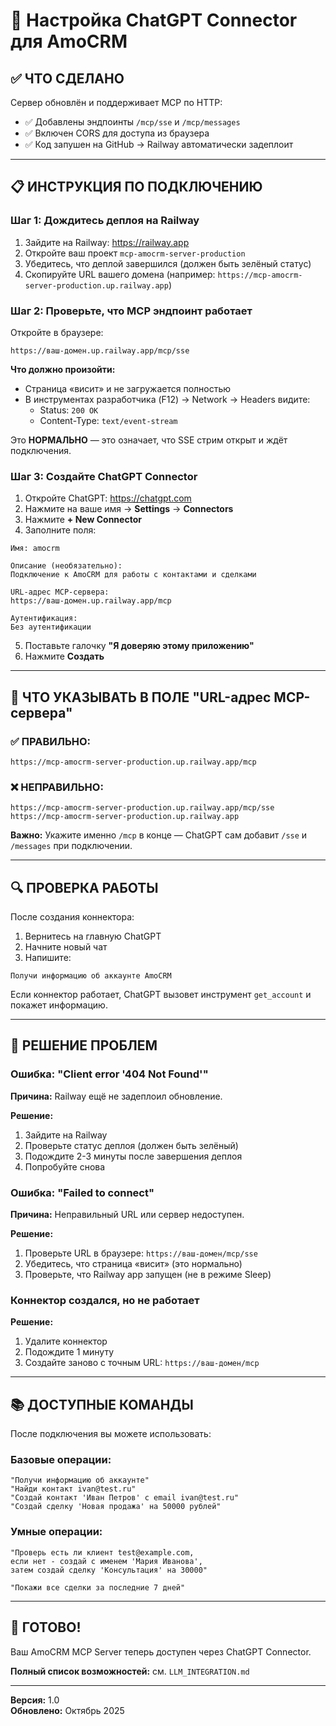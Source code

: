# 🤖 Настройка ChatGPT Connector для AmoCRM

## ✅ ЧТО СДЕЛАНО

Сервер обновлён и поддерживает MCP по HTTP:
- ✅ Добавлены эндпоинты `/mcp/sse` и `/mcp/messages`
- ✅ Включен CORS для доступа из браузера
- ✅ Код запушен на GitHub → Railway автоматически задеплоит

---

## 📋 ИНСТРУКЦИЯ ПО ПОДКЛЮЧЕНИЮ

### Шаг 1: Дождитесь деплоя на Railway

1. Зайдите на Railway: https://railway.app
2. Откройте ваш проект `mcp-amocrm-server-production`
3. Убедитесь, что деплой завершился (должен быть зелёный статус)
4. Скопируйте URL вашего домена (например: `https://mcp-amocrm-server-production.up.railway.app`)

### Шаг 2: Проверьте, что MCP эндпоинт работает

Откройте в браузере:
```
https://ваш-домен.up.railway.app/mcp/sse
```

**Что должно произойти:**
- Страница «висит» и не загружается полностью
- В инструментах разработчика (F12) → Network → Headers видите:
  - Status: `200 OK`
  - Content-Type: `text/event-stream`

Это **НОРМАЛЬНО** — это означает, что SSE стрим открыт и ждёт подключения.

### Шаг 3: Создайте ChatGPT Connector

1. Откройте ChatGPT: https://chatgpt.com
2. Нажмите на ваше имя → **Settings** → **Connectors**
3. Нажмите **+ New Connector**
4. Заполните поля:

```
Имя: amocrm

Описание (необязательно): 
Подключение к AmoCRM для работы с контактами и сделками

URL-адрес MCP-сервера:
https://ваш-домен.up.railway.app/mcp

Аутентификация:
Без аутентификации
```

5. Поставьте галочку **"Я доверяю этому приложению"**
6. Нажмите **Создать**

---

## 🎯 ЧТО УКАЗЫВАТЬ В ПОЛЕ "URL-адрес MCP-сервера"

### ✅ ПРАВИЛЬНО:
```
https://mcp-amocrm-server-production.up.railway.app/mcp
```

### ❌ НЕПРАВИЛЬНО:
```
https://mcp-amocrm-server-production.up.railway.app/mcp/sse
https://mcp-amocrm-server-production.up.railway.app
```

**Важно:** Укажите именно `/mcp` в конце — ChatGPT сам добавит `/sse` и `/messages` при подключении.

---

## 🔍 ПРОВЕРКА РАБОТЫ

После создания коннектора:

1. Вернитесь на главную ChatGPT
2. Начните новый чат
3. Напишите:
```
Получи информацию об аккаунте AmoCRM
```

Если коннектор работает, ChatGPT вызовет инструмент `get_account` и покажет информацию.

---

## 🐛 РЕШЕНИЕ ПРОБЛЕМ

### Ошибка: "Client error '404 Not Found'"

**Причина:** Railway ещё не задеплоил обновление.

**Решение:**
1. Зайдите на Railway
2. Проверьте статус деплоя (должен быть зелёный)
3. Подождите 2-3 минуты после завершения деплоя
4. Попробуйте снова

### Ошибка: "Failed to connect"

**Причина:** Неправильный URL или сервер недоступен.

**Решение:**
1. Проверьте URL в браузере: `https://ваш-домен/mcp/sse`
2. Убедитесь, что страница «висит» (это нормально)
3. Проверьте, что Railway app запущен (не в режиме Sleep)

### Коннектор создался, но не работает

**Решение:**
1. Удалите коннектор
2. Подождите 1 минуту
3. Создайте заново с точным URL: `https://ваш-домен/mcp`

---

## 📚 ДОСТУПНЫЕ КОМАНДЫ

После подключения вы можете использовать:

### Базовые операции:
```
"Получи информацию об аккаунте"
"Найди контакт ivan@test.ru"
"Создай контакт 'Иван Петров' с email ivan@test.ru"
"Создай сделку 'Новая продажа' на 50000 рублей"
```

### Умные операции:
```
"Проверь есть ли клиент test@example.com, 
если нет - создай с именем 'Мария Иванова', 
затем создай сделку 'Консультация' на 30000"

"Покажи все сделки за последние 7 дней"
```

---

## 🎉 ГОТОВО!

Ваш AmoCRM MCP Server теперь доступен через ChatGPT Connector.

**Полный список возможностей:** см. `LLM_INTEGRATION.md`

---

**Версия:** 1.0  
**Обновлено:** Октябрь 2025

